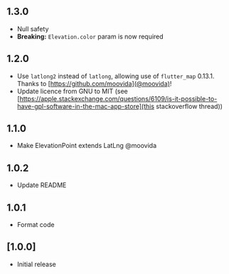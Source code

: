 ## 1.3.0

* Null safety
* **Breaking:** `Elevation.color` param is now required

## 1.2.0

* Use `latlong2` instead of `latlong`, allowing use of `flutter_map` 0.13.1. Thanks to [https://github.com/moovida](@moovida)!
* Update licence from GNU to MIT (see [https://apple.stackexchange.com/questions/6109/is-it-possible-to-have-gpl-software-in-the-mac-app-store](this stackoverflow thread))

## 1.1.0

* Make ElevationPoint extends LatLng @moovida

## 1.0.2

* Update README

## 1.0.1

* Format code

## [1.0.0]

* Initial release
